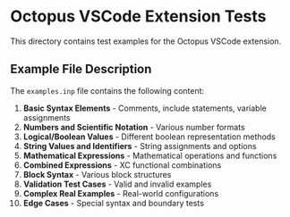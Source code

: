 # Octopus VSCode Extension Tests

This directory contains test examples for the Octopus VSCode extension.

## Example File Description

The `examples.inp` file contains the following content:

1. **Basic Syntax Elements** - Comments, include statements, variable assignments
2. **Numbers and Scientific Notation** - Various number formats
3. **Logical/Boolean Values** - Different boolean representation methods
4. **String Values and Identifiers** - String assignments and options
5. **Mathematical Expressions** - Mathematical operations and functions
6. **Combined Expressions** - XC functional combinations
7. **Block Syntax** - Various block structures
8. **Validation Test Cases** - Valid and invalid examples
9. **Complex Real Examples** - Real-world configurations
10. **Edge Cases** - Special syntax and boundary tests
